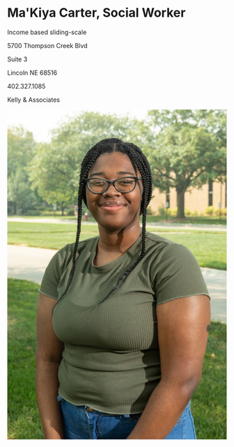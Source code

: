 # Ma'Kiya Carter, Social Worker

Income based sliding-scale

5700 Thompson Creek Blvd

Suite 3

Lincoln NE 68516

402.327.1085

Kelly & Associates

![picture](./markdown/resources/images/mCarter.jpeg)
